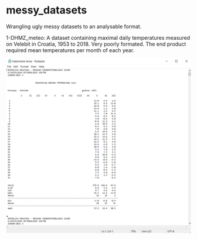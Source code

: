 # messy_datasets

Wrangling ugly messy datasets to an analysable format.

1-DHMZ_meteo: 
A dataset containing maximal daily temperatures measured on Velebit in Croatia, 1953 to 2018. Very poorly formated. The end product required mean temperatures per month of each year.

![](max_temp.png)
